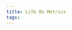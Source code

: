 ```yaml
---
title: Life On Metrics
tags:
---
```


<Idea for a post using the concept of measurement of data for our day to day lives.>